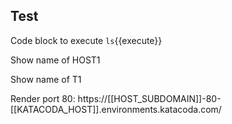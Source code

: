 ## Test ##

Code block to execute `ls`{{execute}}

Show name of HOST1

Show name of T1

Render port 80: https://[[HOST_SUBDOMAIN]]-80-[[KATACODA_HOST]].environments.katacoda.com/


